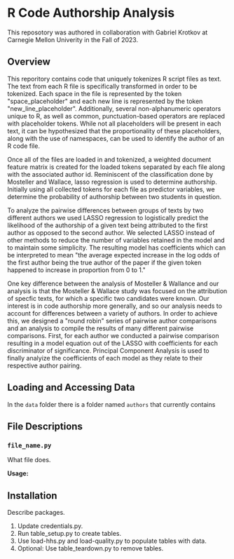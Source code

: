 # R Code Authorship Analysis

This reposotory was authored in collaboration with Gabriel Krotkov at Carnegie Mellon Univerity in the Fall of 2023.

## Overview
This reporitory contains code that uniquely tokenizes R script files as text. The text from each R file is specifically transformed in order to be tokenized. Each space in the file is represented by the token "space_placeholder" and each new line is represented by the token "new_line_placeholder". Additionally, several non-alphanumeric operators unique to R, as well as common, punctuation-based operators are replaced with placeholder tokens. While not all placeholders will be present in each text, it can be hypothesized that the proportionality of these placeholders, along with the use of namespaces, can be used to identify the author of an R code file.

Once all of the files are loaded in and tokenized, a weighted document feature matrix is created for the loaded tokens separated by each file along with the associated author id. Reminiscent of the classification done by Mosteller and Wallace, lasso regression is used to determine authorship. Initially using all collected tokens for each file as predictor variables, we determine the probability of authorship between two students in question.

To analyze the pairwise differences between groups of texts by two different authors we used LASSO regression to logistically predict the likelihood of the authorship of a given text being attributed to the first author as opposed to the second author. We selected LASSO instead of other methods to reduce the number of variables retained in the model and to maintain some simplicity. The resulting model has coefficients which can be interpreted to mean "the average expected increase in the log odds of the first author being the true author of the paper if the given token happened to increase in proportion from 0 to 1."

One key difference between the analysis of Mosteller & Wallance and our analysis is that the Mosteller & Wallace study was focused on the attribution of specfic texts, for which a specific two candidates were known. Our interest is in code authorship more generally, and so our analysis needs to account for differences between a variety of authors. In order to achieve this, we designed a "round robin" series of pairwise author comparisons and an analysis to compile the results of many different pairwise comparisons. First, for each author we conducted a pairwise comparison resulting in a model equation out of the LASSO with coefficients for each discriminator of significance. Principal Component Analysis is used to finally analyize the coefficients of each model as they relate to their respective author pairing.

## Loading and Accessing Data

In the `data` folder there is a folder named `authors` that currently contains

## File Descriptions

### `file_name.py`
What file does.

**Usage:**


## Installation

Describe packages.


1. Update credentials.py.
2. Run table_setup.py to create tables.
3. Use load-hhs.py and load-quality.py to populate tables with data.
4. Optional: Use table_teardown.py to remove tables.
